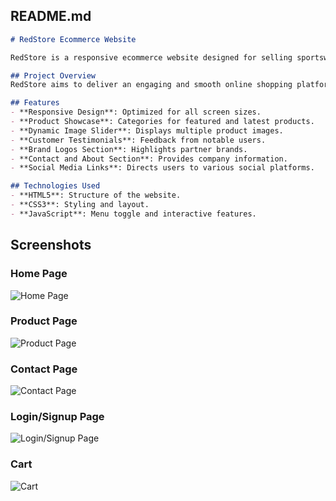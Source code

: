 ## README.md

```markdown
# RedStore Ecommerce Website

RedStore is a responsive ecommerce website designed for selling sportswear and accessories. The project is built using HTML, CSS, and JavaScript, offering a visually appealing and user-friendly shopping experience.

## Project Overview
RedStore aims to deliver an engaging and smooth online shopping platform for sports enthusiasts. The website showcases various products, including T-shirts, accessories, and smart gadgets. It also features a dynamic navigation menu, a product gallery, testimonials, and brand partnerships.

## Features
- **Responsive Design**: Optimized for all screen sizes.
- **Product Showcase**: Categories for featured and latest products.
- **Dynamic Image Slider**: Displays multiple product images.
- **Customer Testimonials**: Feedback from notable users.
- **Brand Logos Section**: Highlights partner brands.
- **Contact and About Section**: Provides company information.
- **Social Media Links**: Directs users to various social platforms.

## Technologies Used
- **HTML5**: Structure of the website.
- **CSS3**: Styling and layout.
- **JavaScript**: Menu toggle and interactive features.
   ```

## Screenshots
### Home Page
![Home Page](https://i.ibb.co/D18KxF7/Screenshot-2024-11-27-232909.png)

### Product Page
![Product Page](https://i.ibb.co/gmhgGrK/Screenshot-2024-11-27-233108.png)

### Contact Page
![Contact Page](https://i.ibb.co/M6yCMjX/Screenshot-2024-11-27-233219.png)

### Login/Signup Page
![Login/Signup Page](https://i.ibb.co/yyRDHGQ/Screenshot-2024-11-27-233326.png)

### Cart
![Cart](https://i.ibb.co/YW8rVLY/Screenshot-2024-11-27-233342.png)
